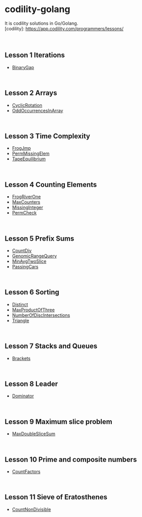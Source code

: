 # codility-golang
It is codility solutions in Go/Golang. <br />
[codility]: https://app.codility.com/programmers/lessons/ <br />
<br />
<br />
## Lesson 1 Iterations
* [BinaryGap](https://github.com/Luidy/codility-golang/blob/master/Lesson01/01_binaryGap.go)
<br />

## Lesson 2 Arrays
* [CyclicRotation](https://github.com/Luidy/codility-golang/blob/master/Lesson02/01_cyclicRotation.go)
* [OddOccurrencesInArray](https://github.com/Luidy/codility-golang/blob/master/Lesson02/02_oddOccurrencesInArray.go)
<br />

## Lesson 3 Time Complexity
* [FrogJmp](https://github.com/Luidy/codility-golang/blob/master/Lesson03/01_frogJmp.go)
* [PermMissingElem](https://github.com/Luidy/codility-golang/blob/master/Lesson03/02_permMissingElem.go)
* [TapeEquilibrium](https://github.com/Luidy/codility-golang/blob/master/Lesson03/03_tapeEquilibrium.go)
<br />

## Lesson 4 Counting Elements
* [FrogRiverOne](https://github.com/Luidy/codility-golang/blob/master/Lesson04/01_frogRiverOne.go)
* [MaxCounters](https://github.com/Luidy/codility-golang/blob/master/Lesson04/02_maxCounters.go)
* [MissingInteger](https://github.com/Luidy/codility-golang/blob/master/Lesson04/03_missingInteger.go)
* [PermCheck](https://github.com/Luidy/codility-golang/blob/master/Lesson04/04_permCheck.go)
<br />

## Lesson 5 Prefix Sums
* [CountDiv](https://github.com/Luidy/codility-golang/blob/master/Lesson05/01_countDiv.go)
* [GenomicRangeQuery](https://github.com/Luidy/codility-golang/blob/master/Lesson05/02_genomicRangeQuery.go)
* [MinAvgTwoSlice](https://github.com/Luidy/codility-golang/blob/master/Lesson05/03_minAvgTwoSlice.go)
* [PassingCars](https://github.com/Luidy/codility-golang/blob/master/Lesson05/04_passingCars.go)
<br />

## Lesson 6 Sorting
* [Distinct](https://github.com/Luidy/codility-golang/blob/master/Lesson06/01_distinct.go)
* [MaxProductOfThree](https://github.com/Luidy/codility-golang/blob/master/Lesson06/02_maxProductOfThree.go)
* [NumberOfDiscIntersections](https://github.com/Luidy/codility-golang/blob/master/Lesson06/03_numberOfDiscIntersections.go)
* [Triangle](https://github.com/Luidy/codility-golang/blob/master/Lesson06/04_triangle.go)
<br />

## Lesson 7 Stacks and Queues
* [Brackets](https://github.com/Luidy/codility-golang/blob/master/Lesson7/01_brackets.go)
<br />

## Lesson 8 Leader
* [Dominator](https://github.com/Luidy/codility-golang/blob/master/Lesson8/01_dominator.go)
<br />

## Lesson 9 Maximum slice problem
* [MaxDoubleSliceSum](https://github.com/Luidy/codility-golang/blob/master/Lesson9/01_maxDoubleSliceSum.go)
<br />

## Lesson 10 Prime and composite numbers
* [CountFactors](https://github.com/Luidy/codility-golang/blob/master/Lesson10/01_countFactors.go)
<br />

## Lesson 11 Sieve of Eratosthenes
* [CountNonDivisible](https://github.com/Luidy/codility-golang/blob/master/Lesson11/01_countNonDivisible.go)
